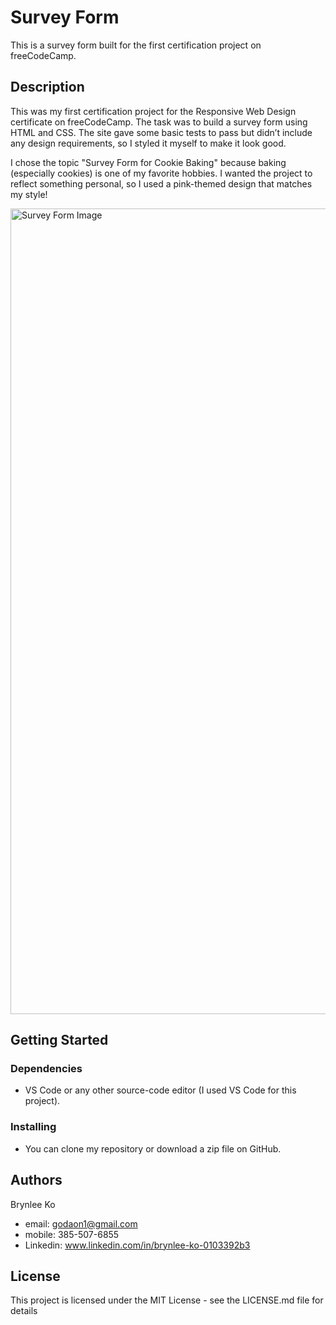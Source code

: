 # Survey Form

This is a survey form built for the first certification project on freeCodeCamp.

## Description

This was my first certification project for the Responsive Web Design certificate on freeCodeCamp. The task was to build a survey form using HTML and CSS. The site gave some basic tests to pass but didn’t include any design requirements, so I styled it myself to make it look good.

I chose the topic "Survey Form for Cookie Baking" because baking (especially cookies) is one of my favorite hobbies. I wanted the project to reflect something personal, so I used a pink-themed design that matches my style!

<img width="1325" height="1289" alt="Survey Form Image" src="https://github.com/user-attachments/assets/270f4d31-6013-4ccb-a094-dfdb562af24b" />

## Getting Started

### Dependencies

* VS Code or any other source-code editor (I used VS Code for this project).

### Installing

* You can clone my repository or download a zip file on GitHub.

## Authors

Brynlee Ko

* email: godaon1@gmail.com
* mobile: 385-507-6855
* Linkedin: www.linkedin.com/in/brynlee-ko-0103392b3

## License

This project is licensed under the MIT License - see the LICENSE.md file for details


